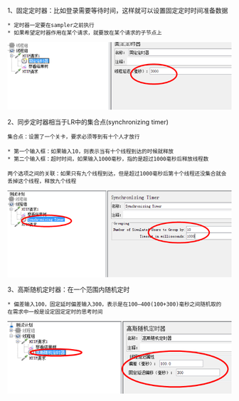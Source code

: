 1、固定定时器：比如登录需要等待时间，这样就可以设置固定定时时间准备数据

    * 定时器一定要在sampler之前执行
    * 如果希望定时器作用在某个请求，就要放在某个请求的子节点上
    
 ![dingshi](../picture/guding.png)
 
2、同步定时器相当于LR中的集合点(synchronizing timer)

    集合点：设置了一个关卡，要求必须等到有十个人才放行
    
    * 第一个输入框：如果输入10，则表示当有十个线程到达的时候就释放
    * 第二个输入框：超时时间，如果输入1000毫秒，指的是超过1000毫秒后释放线程数
    
    两个选项之间的关联：如果只有九个线程到达，但是超过1000毫秒后第十个线程还没集合就会丢掉这个线程，释放九个线程    

 ![dingshi](../picture/tongbu.png)    
 
 3、高斯随机定时器：在一个范围内随机定时
 
    * 偏差输入100，固定延时偏差输入300，表示是在100—400(100+300)毫秒之间随机取的
    在需求中一般是设定固定定时的思考时间
 
 ![dingshi](../picture/gaosi.png)  
        